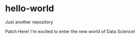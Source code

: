 # hello-world
Just another repository

Patch Here! I'm excited to enter the new world of Data Science!
